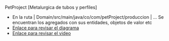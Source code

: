 PetProject [Metalurgica de tubos y perfiles]

- En la ruta | Domain/src/main/java/co/com/petProject/produccion | ... Se encuentran los agregados con sus entidades, objetos de valor etc 
- [Enlace para revisar el diagrama](https://app.diagrams.net/?title=Copia%20de%20esquema%20del%20dominio.drawio&client=1#G1_Fam9iwEGpJVAmjDKGMeXV0g50dneki8)
- [Enlace para revisar el video]()
